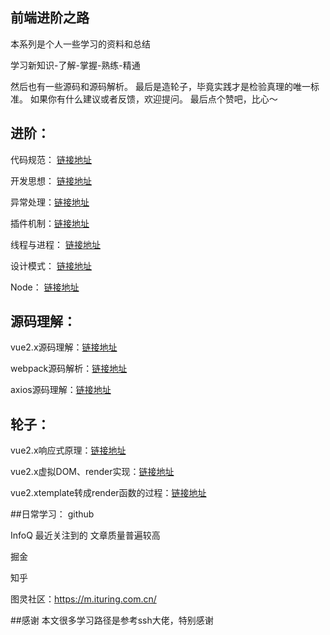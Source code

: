 ## 前端进阶之路
本系列是个人一些学习的资料和总结

学习新知识-了解-掌握-熟练-精通

然后也有一些源码和源码解析。
最后是造轮子，毕竟实践才是检验真理的唯一标准。
如果你有什么建议或者反馈，欢迎提问。
最后点个赞吧，比心～

## 进阶：
代码规范： [链接地址](./升阶/代码规范.md) 
 
开发思想： [链接地址](./升阶/开发思想.md)

异常处理：[链接地址](./升阶/异常处理.md)

插件机制：[链接地址](./升阶/插件机制.md)

线程与进程： [链接地址](./升阶/线程与进程.md)

设计模式： [链接地址](./升阶/设计模式.md)

Node： [链接地址](./node/node.md)  

## 源码理解：
vue2.x源码理解：[链接地址](./vue/vue.md)

webpack源码解析：[链接地址](./webpack/webpack源码解析.md)

axios源码理解：[链接地址](./axios/axios.md)

## 轮子：
vue2.x响应式原理：[链接地址](https://github.com/a448206058/dVue)

vue2.x虚拟DOM、render实现：[链接地址](https://github.com/a448206058/dVue)

vue2.xtemplate转成render函数的过程：[链接地址](https://github.com/a448206058/dVue)

##日常学习：
github

InfoQ 最近关注到的 文章质量普遍较高

掘金

知乎

图灵社区：https://m.ituring.com.cn/

##感谢
本文很多学习路径是参考ssh大佬，特别感谢
